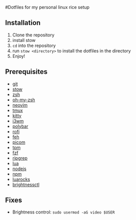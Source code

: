 #Dotfiles for my personal linux rice setup

## Installation
1. Clone the repository
2. install stow
3. `cd` into the repository
4. run `stow <directory>` to install the dotfiles in the directory
5. Enjoy!

## Prerequisites

- [git](https://git-scm.com/)
- [stow](https://www.gnu.org/software/stow/)
- [zsh](https://www.zsh.org/)
- [oh-my-zsh](https://ohmyz.sh/)
- [neovim](https://neovim.io/)
- [tmux](https://github.com/tmux/tmux/wiki)
- [kitty](https://sw.kovidgoyal.net/kitty/)
- [i3wm](https://i3wm.org/)
- [polybar](https://github.com/polybar/polybar/wiki)
- [rofi](https://github.com/davatorium/rofi)
- [feh](https://feh.finalrewind.org/)
- [picom](https://github.com/yshui/picom)
- [tpm](https://github.com/tmux-plugins/tpm)
- [fzf](https://junegunn.github.io/fzf/)
- [ripgrep](https://github.com/BurntSushi/ripgrep)
- [lua](https://www.lua.org/)
- [nodejs](https://nodejs.org/en/)
- [npm](https://www.npmjs.com/)
- [luarocks](https://luarocks.org/)
- [brightnessctl](https://github.com/Hummer12007/brightnessctl)


## Fixes
- Brightness control: `sudo usermod -aG video $USER`
